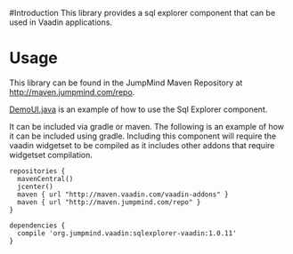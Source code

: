 #Introduction
This library provides a sql explorer component that can be used in Vaadin applications.

# Usage

This library can be found in the JumpMind Maven Repository at http://maven.jumpmind.com/repo.

[DemoUI.java](src/test/java/org/jumpmind/vaadin/ui/sqlexplorer/DemoUI.java) is an example of how to use the Sql Explorer component.

It can be included via gradle or maven.  The following is an example of how it can be included using gradle.  Including this component will require the vaadin widgetset to be compiled as it includes other addons that require widgetset compilation.
```
repositories {
  mavenCentral()    
  jcenter()        
  maven { url "http://maven.vaadin.com/vaadin-addons" }  
  maven { url "http://maven.jumpmind.com/repo" }
}

dependencies {
  compile 'org.jumpmind.vaadin:sqlexplorer-vaadin:1.0.11'
}
```


